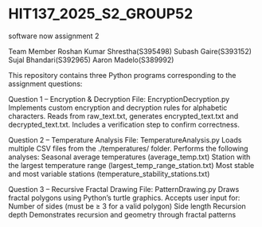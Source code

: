 # HIT137_2025_S2_GROUP52
software now assignment 2

Team Member 
Roshan Kumar Shrestha(S395498)
Subash Gaire(S393152)
Sujal Bhandari(S392965)
Aaron Madelo(S389992)

This repository contains three Python programs corresponding to the assignment questions:

Question 1 – Encryption & Decryption
    File: EncryptionDecryption.py
    Implements custom encryption and decryption rules for alphabetic characters.
    Reads from raw_text.txt, generates encrypted_text.txt and decrypted_text.txt.
    Includes a verification step to confirm correctness.

Question 2 – Temperature Analysis
    File: TemperatureAnalysis.py
    Loads multiple CSV files from the ./temperatures/ folder.
    Performs the following analyses:
    Seasonal average temperatures (average_temp.txt)
    Station with the largest temperature range (largest_temp_range_station.txt)
    Most stable and most variable stations (temperature_stability_stations.txt)

Question 3 – Recursive Fractal Drawing
    File: PatternDrawing.py
    Draws fractal polygons using Python’s turtle graphics.
    Accepts user input for:
    Number of sides (must be ≥ 3 for a valid polygon)
    Side length
    Recursion depth
    Demonstrates recursion and geometry through fractal patterns
